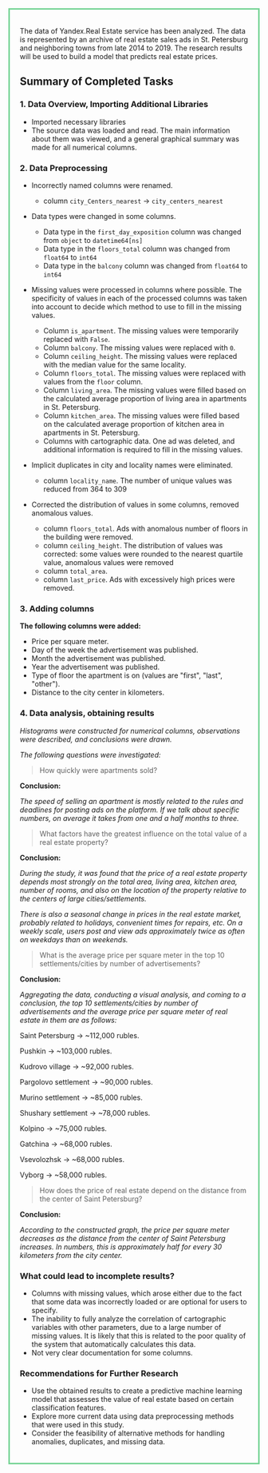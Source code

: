<div style="border: 3px solid rgb(119,212,150); padding: 20px"><p>The data of Yandex.Real Estate service has been analyzed. The data is represented by an archive of real estate sales ads in St. Petersburg and neighboring towns from late 2014 to 2019. The research results will be used to build a model that predicts real estate prices.</p><h2>Summary of Completed Tasks</h2><h3>1. Data Overview, Importing Additional Libraries</h3><ul><li>Imported necessary libraries</li><li>The source data was loaded and read. The main information about them was viewed, and a general graphical summary was made for all numerical columns.</li></ul><h3>2. Data Preprocessing</h3><ul><li><p>Incorrectly named columns were renamed.</p><ul><li>column <code>city_Centers_nearest</code> -&gt; <code>city_centers_nearest</code></li></ul></li><li><p>Data types were changed in some columns.</p><ul><li>Data type in the <code>first_day_exposition</code> column was changed from <code>object</code> to <code>datetime64[ns]</code></li><li>Data type in the <code>floors_total</code> column was changed from <code>float64</code> to <code>int64</code></li><li>Data type in the <code>balcony</code> column was changed from <code>float64</code> to <code>int64</code></li></ul></li><li><p>Missing values were processed in columns where possible. The specificity of values in each of the processed columns was taken into account to decide which method to use to fill in the missing values.</p><ul><li>Column <code>is_apartment</code>. The missing values were temporarily replaced with <code>False</code>.</li><li>Column <code>balcony</code>. The missing values were replaced with <code>0</code>.</li><li>Column <code>ceiling_height</code>. The missing values were replaced with the median value for the same locality.</li><li>Column <code>floors_total</code>. The missing values were replaced with values from the <code>floor</code> column.</li><li>Column <code>living_area</code>. The missing values were filled based on the calculated average proportion of living area in apartments in St. Petersburg.</li><li>Column <code>kitchen_area</code>. The missing values were filled based on the calculated average proportion of kitchen area in apartments in St. Petersburg.</li><li>Columns with cartographic data. One ad was deleted, and additional information is required to fill in the missing values.</li></ul></li><li><p>Implicit duplicates in city and locality names were eliminated.</p><ul><li>column <code>locality_name</code>. The number of unique values was reduced from 364 to 309</li></ul></li><li><p>Corrected the distribution of values in some columns, removed anomalous values.</p><ul><li>column <code>floors_total</code>. Ads with anomalous number of floors in the building were removed.</li><li>column <code>ceiling_height</code>. The distribution of values was corrected: some values were rounded to the nearest quartile value, anomalous values were removed</li><li>column <code>total_area</code>.</li><li>column <code>last_price</code>. Ads with excessively high prices were removed.</li></ul></li></ul><h3>3. Adding columns</h3><p><strong>The following columns were added:</strong></p><ul><li>Price per square meter.</li><li>Day of the week the advertisement was published.</li><li>Month the advertisement was published.</li><li>Year the advertisement was published.</li><li>Type of floor the apartment is on (values are "first", "last", "other").</li><li>Distance to the city center in kilometers.</li></ul><h3>4. Data analysis, obtaining results</h3><p><em>Histograms were constructed for numerical columns, observations were described, and conclusions were drawn.</em></p><p><em>The following questions were investigated:</em></p><blockquote><p>How quickly were apartments sold?</p></blockquote><p><strong>Conclusion:</strong></p><p><em>The speed of selling an apartment is mostly related to the rules and deadlines for posting ads on the platform. If we talk about specific numbers, on average it takes from one and a half months to three.</em></p><blockquote><p>What factors have the greatest influence on the total value of a real estate property?</p></blockquote><p><strong>Conclusion:</strong></p><p><em>During the study, it was found that the price of a real estate property depends most strongly on the total area, living area, kitchen area, number of rooms, and also on the location of the property relative to the centers of large cities/settlements.</em></p><p><em>There is also a seasonal change in prices in the real estate market, probably related to holidays, convenient times for repairs, etc. On a weekly scale, users post and view ads approximately twice as often on weekdays than on weekends.</em></p><blockquote><p>What is the average price per square meter in the top 10 settlements/cities by number of advertisements?</p></blockquote><p><strong>Conclusion:</strong></p><p><em>Aggregating the data, conducting a visual analysis, and coming to a conclusion, the top 10 settlements/cities by number of advertisements and the average price per square meter of real estate in them are as follows:</em></p><p>Saint Petersburg -&gt; ~112,000 rubles.</p><p>Pushkin -&gt; ~103,000 rubles.</p><p>Kudrovo village -&gt; ~92,000 rubles.</p><p>Pargolovo settlement -&gt; ~90,000 rubles.</p><p>Murino settlement -&gt; ~85,000 rubles.</p><p>Shushary settlement -&gt; ~78,000 rubles.</p><p>Kolpino -&gt; ~75,000 rubles.</p><p>Gatchina -&gt; ~68,000 rubles.</p><p>Vsevolozhsk -&gt; ~68,000 rubles.</p><p>Vyborg -&gt; ~58,000 rubles.</p><blockquote><p>How does the price of real estate depend on the distance from the center of Saint Petersburg?</p></blockquote><p><strong>Conclusion:</strong></p><p><em>According to the constructed graph, the price per square meter decreases as the distance from the center of Saint Petersburg increases. In numbers, this is approximately half for every 30 kilometers from the city center.</em></p></li></ul><h3>What could lead to incomplete results?</h3><ul><li>Columns with missing values, which arose either due to the fact that some data was incorrectly loaded or are optional for users to specify.</li><li>The inability to fully analyze the correlation of cartographic variables with other parameters, due to a large number of missing values. It is likely that this is related to the poor quality of the system that automatically calculates this data.</li><li>Not very clear documentation for some columns.</li></ul><h3>Recommendations for Further Research</h3><ul><li>Use the obtained results to create a predictive machine learning model that assesses the value of real estate based on certain classification features.</li><li>Explore more current data using data preprocessing methods that were used in this study.</li><li>Consider the feasibility of alternative methods for handling anomalies, duplicates, and missing data.</li></ul></div>